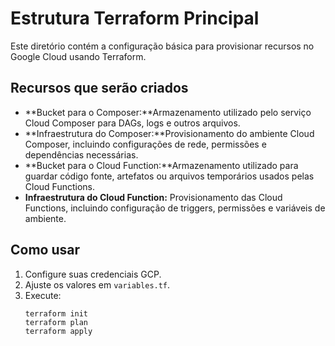 # Estrutura Terraform Principal

Este diretório contém a configuração básica para provisionar recursos no Google Cloud usando Terraform.

## Recursos que serão criados

- **Bucket para o Composer:**Armazenamento utilizado pelo serviço Cloud Composer para DAGs, logs e outros arquivos.
- **Infraestrutura do Composer:**Provisionamento do ambiente Cloud Composer, incluindo configurações de rede, permissões e dependências necessárias.
- **Bucket para o Cloud Function:**Armazenamento utilizado para guardar código fonte, artefatos ou arquivos temporários usados pelas Cloud Functions.
- **Infraestrutura do Cloud Function:**
  Provisionamento das Cloud Functions, incluindo configuração de triggers, permissões e variáveis de ambiente.

## Como usar

1. Configure suas credenciais GCP.
2. Ajuste os valores em `variables.tf`.
3. Execute:
   ```
   terraform init
   terraform plan
   terraform apply
   ```
